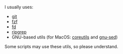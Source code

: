I usually uses:

- [git]
- [fzf]
- [fd]
- [ripgrep]
- GNU-based utils (for MacOS: [coreutils] and [gnu-sed])

Some scripts may use these utils, so please understand.

[ripgrep]: https://github.com/BurntSushi/ripgrep
[fd]: https://github.com/sharkdp/fd
[fzf]: https://github.com/junegunn/fzf
[git]: https://github.com/git/git
[coreutils]: https://formulae.brew.sh/formula/coreutils
[gnu-sed]: https://formulae.brew.sh/formula/gnu-sed
